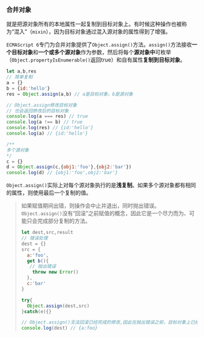 ### 合并对象

就是把源对象所有的本地属性一起复制到目标对象上。有时候这种操作也被称为“混入”（`mixin`），因为目标对象通过混入源对象的属性得到了增强。

`ECMAScript 6`专门为合并对象提供了`Object.assign()`方法。`assign()`方法接收**一个目标对象**和**一个或多个源对象**作为参数，然后将每个**源对象中**可枚举（`Object.propertyIsEnumerable()`返回true）和自有属性**复制到目标对象**。

```js
let a,b,res
// 简单复制
a = {}
b = {id:'hello'}
res = Object.assign(a,b) // a是目标对象，b是源对象

// Object.assign修改目标对象
// 也会返回修改后的目标对象
console.log(a === res) // true
console.log(a !== b) // true
console.log(res) // {id:'hello'}
console.log(a) // {id:'hello'}

/**
多个源对象
*/
c = {}
d = Object.assign(c,{obj1:'foo'},{obj2:'bar'})
console.log(d) // {obj1:'foo',obj2:'bar'}
```

`Object.assign()`实际上对每个源对象执行的是**浅复制**。如果多个源对象都有相同的属性，则使用最后一个复制的值。

> 如果赋值期间出错，则操作会中止并退出，同时抛出错误。`Object.assign()`没有“回滚”之前赋值的概念，因此它是一个尽力而为、可能只会完成部分复制的方法。
>
> ```js
> let dest,src,result
> // 错误处理
> dest = {}
> src = {
>   a:'foo',
>   get b(){
>    // 抛出错误 
>     throw new Error()
>   },
>   c:'bar'
> }
> 
> try{
>   Object.assign(dest,src)
> }catch(e){}
> 
> // Object.assign()无法回滚已经完成的修改,因此在抛出错误之前，目标对象上已经完成的修改会继续存在
> console.log(dest) // {a:foo}
> ```
>
> 